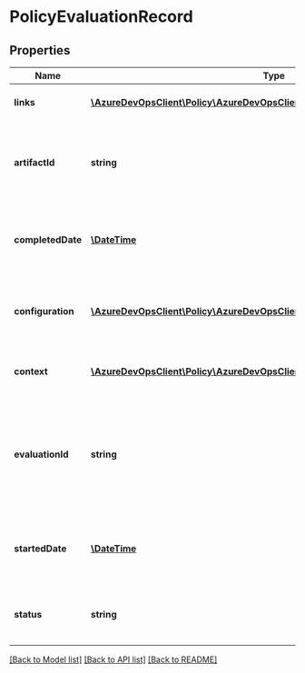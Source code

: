 # PolicyEvaluationRecord

## Properties
Name | Type | Description | Notes
------------ | ------------- | ------------- | -------------
**links** | [**\AzureDevOpsClient\Policy\AzureDevOpsClient\Policy\Model\ReferenceLinks**](ReferenceLinks.md) | Links to other related objects | [optional] 
**artifactId** | **string** | A string which uniquely identifies the target of a policy evaluation. | [optional] 
**completedDate** | [**\DateTime**](\DateTime.md) | Time when this policy finished evaluating on this pull request. | [optional] 
**configuration** | [**\AzureDevOpsClient\Policy\AzureDevOpsClient\Policy\Model\PolicyConfiguration**](PolicyConfiguration.md) | Contains all configuration data for the policy which is being evaluated. | [optional] 
**context** | [**\AzureDevOpsClient\Policy\AzureDevOpsClient\Policy\Model\JObject**](JObject.md) | Internal context data of this policy evaluation. | [optional] 
**evaluationId** | **string** | Guid which uniquely identifies this evaluation record (one policy running on one pull request). | [optional] 
**startedDate** | [**\DateTime**](\DateTime.md) | Time when this policy was first evaluated on this pull request. | [optional] 
**status** | **string** | Status of the policy (Running, Approved, Failed, etc.) | [optional] 

[[Back to Model list]](../README.md#documentation-for-models) [[Back to API list]](../README.md#documentation-for-api-endpoints) [[Back to README]](../README.md)


